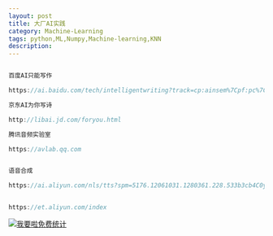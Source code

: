```yaml
---
layout: post
title: 大厂AI实践
category: Machine-Learning
tags: python,ML,Numpy,Machine-learning,KNN
description: 
---
```



```javascript

百度AI只能写作

https://ai.baidu.com/tech/intelligentwriting?track=cp:ainsem%7Cpf:pc%7Cpp:chanpin-NLP%7Cpu:NLP-zhinengxiezuo%7Cci:%7Ckw:10001495

京东AI为你写诗

http://libai.jd.com/foryou.html

腾讯音频实验室

https://avlab.qq.com


语音合成

https://ai.aliyun.com/nls/tts?spm=5176.12061031.1280361.228.533b3cb4C0yVN8


https://et.aliyun.com/index


```





<script language="javascript" type="text/javascript" src="//js.users.51.la/19176892.js"></script>
<noscript><a href="//www.51.la/?19176892" target="_blank"><img alt="&#x6211;&#x8981;&#x5566;&#x514D;&#x8D39;&#x7EDF;&#x8BA1;" src="//img.users.51.la/19176892.asp" style="border:none" /></a></noscript>


